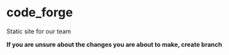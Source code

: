 # code_forge
Static site for our team

**If you are unsure about the changes you are about to make, create branch**
